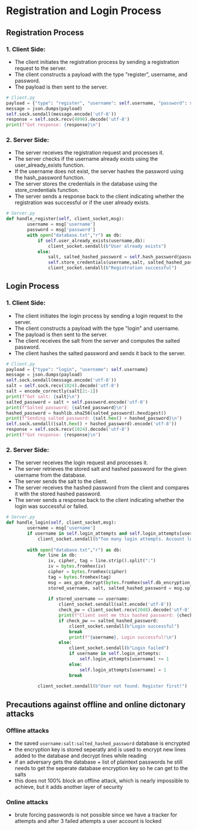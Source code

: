 # Registration and Login Process
## Registration Process
### 1. Client Side:
- The client initiates the registration process by sending a registration request to the server.
- The client constructs a payload with the type "register", username, and password.
- The payload is then sent to the server.

```python
# Client.py
payload = {"type": "register", "username": self.username, "password": self.password}
message = json.dumps(payload)
self.sock.sendall(message.encode('utf-8'))
response = self.sock.recv(4096).decode('utf-8')
print(f"Got response: {response}\n")
```

### 2. Server Side:
- The server receives the registration request and processes it.
- The server checks if the username already exists using the user_already_exists function.
- If the username does not exist, the server hashes the password using the hash_password function.
- The server stores the credentials in the database using the store_credentials function.
- The server sends a response back to the client indicating whether the registration was successful or if the user already exists.
```python
# Server.py
def handle_register(self, client_socket,msg):
        username = msg['username']
        password = msg['password']
        with open("database.txt","r") as db:
            if self.user_already_exists(username,db):
                client_socket.sendall(b"User already exists")
            else:
                salt, salted_hashed_password = self.hash_password(password)
                self.store_credentials(username,salt, salted_hashed_password)
                client_socket.sendall(b"Registration successful")
```
## Login Process
### 1. Client Side:
- The client initiates the login process by sending a login request to the server.
- The client constructs a payload with the type "login" and username.
- The payload is then sent to the server.
- The client receives the salt from the server and computes the salted password.
- The client hashes the salted password and sends it back to the server.
```python
# Client.py
payload = {"type": "login", "username": self.username}
message = json.dumps(payload)
self.sock.sendall(message.encode('utf-8'))
salt = self.sock.recv(1024).decode('utf-8')
salt = encode_correctly(salt[2:-1])
print(f"Got salt: {salt}\n")
salted_password = salt + self.password.encode('utf-8')
print(f"Salted password: {salted_password}\n")
hashed_password = hashlib.sha256(salted_password).hexdigest()
print(f"Sending salted password: {salt.hex() + hashed_password}\n")
self.sock.sendall((salt.hex() + hashed_password).encode('utf-8'))
response = self.sock.recv(1024).decode('utf-8')
print(f"Got response: {response}\n")
```
### 2. Server Side:
- The server receives the login request and processes it.
- The server retrieves the stored salt and hashed password for the given username from the database.
- The server sends the salt to the client.
- The server receives the hashed password from the client and compares it with the stored hashed password.
- The server sends a response back to the client indicating whether the login was successful or failed.

```python
# Server.py
def handle_login(self, client_socket,msg):
        username = msg['username']
        if username in self.login_attempts and self.login_attempts[username] >= 3:
            client_socket.sendall(b"Too many login attempts. Account locked.")
            
        with open("database.txt","r") as db:
            for line in db:
                iv, cipher, tag = line.strip().split(":")
                iv = bytes.fromhex(iv)
                cipher = bytes.fromhex(cipher)
                tag = bytes.fromhex(tag)
                msg = aes_gcm_decrypt(bytes.fromhex(self.db_encryption_key), iv, cipher, b"", tag)
                stored_username, salt, salted_hashed_password = msg.split(":")
                
                if stored_username == username:
                    client_socket.sendall(salt.encode('utf-8'))
                    check_pw = client_socket.recv(2048).decode('utf-8')
                    print(f"Client sent me this hashed password: {check_pw}\n")
                    if check_pw == salted_hashed_password:
                        client_socket.sendall(b"Login successful")
                        break
                        print(f"{username}, Login successful!\n")
                    else:
                        client_socket.sendall(b"Login failed")
                        if username in self.login_attempts:
                            self.login_attempts[username] += 1
                        else:
                            self.login_attempts[username] = 1
                        break
            
            client_socket.sendall(b"User not found. Register first!")
```

## Precautions against offline and online dictonary attacks
### Offline attacks
- the saved `username:salt:salted_hashed_password` database is encrypted
- the encryption key is stored seperatly and is used to encrypt new lines added to the database and decrypt lines while reading
- if an adversary gets the database + list of plaintext passwords he still needs to get the seperate database encryption key so he can get to the salts
- this does not 100% block an offline attack, which is nearly impossible to achieve, but it adds another layer of security 

### Online attacks
- brute forcing passwords is not possible since we have a tracker for attempts and after 3 failed attempts a user account is locked